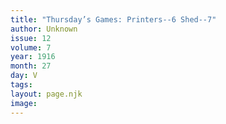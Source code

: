 ```yaml
---
title: "Thursday’s Games: Printers--6 Shed--7"
author: Unknown
issue: 12
volume: 7
year: 1916
month: 27
day: V
tags:
layout: page.njk
image:
---
```




